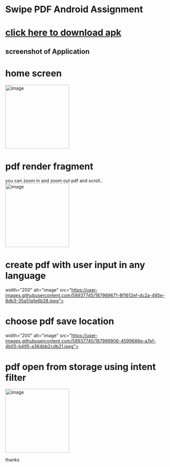 # Swipe PDF Android Assignment
 
# <a href="https://drive.google.com/file/d/1uicqNX7wYUDhfxWKqkbuqVe2tsertAdk/view?usp=sharing" target="_blank">click here to download apk </a> 

## screenshot of Application 

# home screen 
<img width="200" alt="image" src="https://user-images.githubusercontent.com/58937745/187989116-8cd361af-69bd-47c5-9f06-1b488683fa2e.jpeg">

# pdf render fragment
you can zoom in and zoom out pdf and scroll..
<img width="200" alt="image" src="https://user-images.githubusercontent.com/58937745/187989531-e3c27da5-1bf0-409c-ad76-033d8ac1cc6a.jpeg">

# create pdf with user input in any language
 width="200" alt="image" src="https://user-images.githubusercontent.com/58937745/187989671-8f1612ef-dc2a-495e-8db3-35a51a1e6b28.jpeg">
 
 # choose pdf save location
  width="200" alt="image" src="https://user-images.githubusercontent.com/58937745/187989906-4599686e-a7ef-4b05-b495-a364bb2cdb21.jpeg">


# pdf open from storage using intent filter

<img width="200" alt="image" src="https://user-images.githubusercontent.com/58937745/187088199-a560fbcc-1664-452f-8c80-a38675f462ab.jpeg">

thanks
